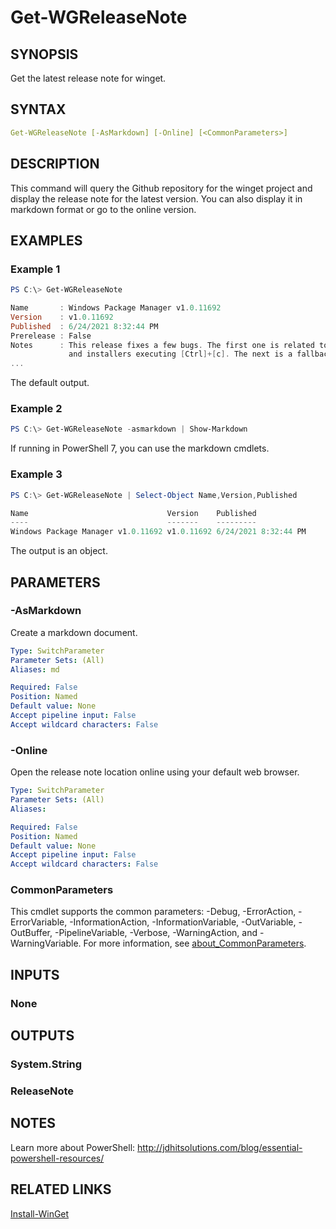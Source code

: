 ﻿---
external help file: WingetTools-help.xml
Module Name: WingetTools
online version: https://bit.ly/3nauPEz
schema: 2.0.0
---

# Get-WGReleaseNote

## SYNOPSIS

Get the latest release note for winget.

## SYNTAX

```yaml
Get-WGReleaseNote [-AsMarkdown] [-Online] [<CommonParameters>]
```

## DESCRIPTION

This command will query the Github repository for the winget project and display the release note for the latest version. You can also display it in markdown format or go to the online version.

## EXAMPLES

### Example 1

```powershell
PS C:\> Get-WGReleaseNote

Name       : Windows Package Manager v1.0.11692
Version    : v1.0.11692
Published  : 6/24/2021 8:32:44 PM
Prerelease : False
Notes      : This release fixes a few bugs. The first one is related to users
             and installers executing [Ctrl]+[c]. The next is a fallback when
...
```

The default output.

### Example 2

```powershell
PS C:\> Get-WGReleaseNote -asmarkdown | Show-Markdown
```

If running in PowerShell 7, you can use the markdown cmdlets.

### Example 3

```powershell
PS C:\> Get-WGReleaseNote | Select-Object Name,Version,Published

Name                               Version    Published
----                               -------    ---------
Windows Package Manager v1.0.11692 v1.0.11692 6/24/2021 8:32:44 PM
```

The output is an object.

## PARAMETERS

### -AsMarkdown

Create a markdown document.

```yaml
Type: SwitchParameter
Parameter Sets: (All)
Aliases: md

Required: False
Position: Named
Default value: None
Accept pipeline input: False
Accept wildcard characters: False
```

### -Online

Open the release note location online using your default web browser.

```yaml
Type: SwitchParameter
Parameter Sets: (All)
Aliases:

Required: False
Position: Named
Default value: None
Accept pipeline input: False
Accept wildcard characters: False
```

### CommonParameters

This cmdlet supports the common parameters: -Debug, -ErrorAction, -ErrorVariable, -InformationAction, -InformationVariable, -OutVariable, -OutBuffer, -PipelineVariable, -Verbose, -WarningAction, and -WarningVariable. For more information, see [about_CommonParameters](http://go.microsoft.com/fwlink/?LinkID=113216).

## INPUTS

### None

## OUTPUTS

### System.String

### ReleaseNote

## NOTES

Learn more about PowerShell: http://jdhitsolutions.com/blog/essential-powershell-resources/

## RELATED LINKS

[Install-WinGet](Install-WinGet.md)
